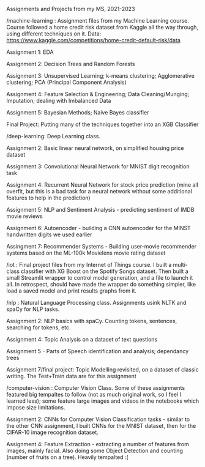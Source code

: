 Assignments and Projects from my MS, 2021-2023

/machine-learning :
Assignment files from my Machine Learning course. Course followed a home credit risk dataset from Kaggle all the way through, using different techniques on it.
Data: https://www.kaggle.com/competitions/home-credit-default-risk/data

Assignment 1: EDA

Assignment 2: Decision Trees and Random Forests

Assignment 3: Unsupervised Learning; k-means clustering; Agglomerative clustering; PCA (Principal Component Analysis)

Assignment 4: Feature Selection & Engineering; Data Cleaning/Munging; Imputation; dealing with Imbalanced Data

Assignment 5: Bayesian Methods; Naive Bayes classifier

Final Project: Putting many of the techniques together into an XGB Classifier


/deep-learning:
Deep Learning class.

Assignment 2: Basic linear neural network, on simplified housing price dataset

Assignment 3: Convolutional Neural Network for MNIST digit recognition task

Assignment 4: Recurrent Neural Network for stock price prediction (mine all overfit, but this is a bad task for a neural network without some additional features to help in the prediction)

Assignment 5: NLP and Sentiment Analysis - predicting sentiment of IMDB movie reviews

Assignment 6: Autoencoder - building a CNN autoencoder for the MINST handwritten digits we used earlier

Assingment 7: Recommender Systems - Building user-movie recommender systems based on the ML-100k Movielens movie rating dataset



/iot :
Final project files from my Internet of Things course. I built a multi-class classifier with XG Boost on the Spotify Songs dataset. Then built a small Streamlit wrapper to control model generation, and a file to launch it all. In retrospect, should have made the wrapper do something simpler, like load a saved model and print results graphs from it.


/nlp : Natural Language Processing class. Assignments usink NLTK and spaCy for NLP tasks.

Assignment 2: NLP basics with spaCy. Counting tokens, sentences, searching for tokens, etc.

Assignment 4: Topic Analysis on a dataset of text questions

Assignment 5 - Parts of Speech identification and analysis; dependancy trees

Assignment 7/final project: Topic Modelling revisited, on a dataset of classic writing. The Test+Train data are for this assignment


/computer-vision : Computer Vision Class. Some of these assignments featured big tempaltes to follow (not as much original work, so I feel I learned less); some feature large images and videos in the notebooks which impose size limitations.

Assignment 2: CNNs for Computer Vision Classification tasks - similar to the other CNN assignment, I built CNNs for the MNIST dataset, then for the CIFAR-10 image recognition dataset.

Assignment 4: Feature Extraction - extracting a number of features from images, mainly facial. Also doing some Object Detection and counting (number of fruits on a tree). Heavily tempalted :(
